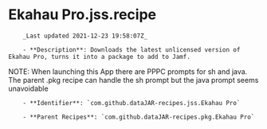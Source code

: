 # Ekahau Pro.jss.recipe

        _Last updated 2021-12-23 19:58:07Z_

        - **Description**: Downloads the latest unlicensed version of Ekahau Pro, turns it into a package to add to Jamf.
NOTE: When launching this App there are PPPC prompts for sh and java.
The parent .pkg recipe can handle the sh prompt but the java prompt seems unavoidable

        - **Identifier**: `com.github.dataJAR-recipes.jss.Ekahau Pro`

        - **Parent Recipes**: `com.github.dataJAR-recipes.pkg.Ekahau Pro`